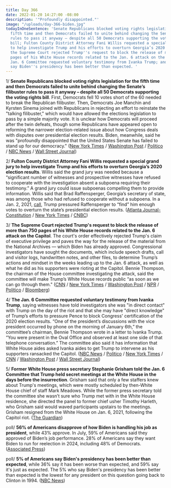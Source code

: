 ```yaml
---
title: Day 366
date: 2022-01-20 14:27:00 -08:00
description: '"Profoundly disappointed."'
image: "/uploads/day-366-biden.jpg"
todayInOneSentence: 'Senate Republicans blocked voting rights legislation for the
  fifth time and then Democrats failed to unite behind changing the Senate’s filibuster
  rules to pass it anyway – despite all 50 Democrats supporting the voting rights
  bill; Fulton County District Attorney Fani Willis requested a special grand jury
  to help investigate Trump and his efforts to overturn Georgia’s 2020 election results;
  the Supreme Court rejected Trump''s request to block the release of more than 750
  pages of his White House records related to the Jan. 6 attack on the Capitol; the
  Jan. 6 Committee requested voluntary testimony from Ivanka Trump; and 5% of Americans
  say Biden''s presidency has been better than expected. '
---
```


1/ **Senate Republicans blocked voting rights legislation for the fifth time and then Democrats failed to unite behind changing the Senate’s filibuster rules to pass it anyway – despite all 50 Democrats supporting the voting rights bill**. First, Democrats fell 10 votes short of the 60 needed to break the Republican filibuster. Then, Democrats Joe Manchin and Kyrsten Sinema joined with Republicans in rejecting an effort to reinstate the "talking filibuster," which would have allowed the elections legislation to pass by a simple majority vote. It is unclear how Democrats will proceed after the twin defeats, though some Republicans have appeared open to reforming the narrower election-related issue about how Congress deals with disputes over presidential election results. Biden, meanwhile, said he was "profoundly disappointed that the United States Senate has failed to stand up for our democracy." ([New York Times](https://www.nytimes.com/2022/01/19/us/politics/senate-voting-rights-filibuster.html) / [Washington Post](https://www.washingtonpost.com/politics/democrats-brace-for-likely-defeat-of-voting-rights-push-due-to-gop-filibuster/2022/01/19/2f9a734c-792d-11ec-bf97-6eac6f77fba2_story.html) / [Politico](https://www.politico.com/news/2022/01/19/democrats-senate-rules-change-527366) / [NBC News](https://www.nbcnews.com/politics/congress/democrats-voting-rights-bill-heads-toward-defeat-amid-gop-blockade-n1287685) / [Wall Street Journal](https://www.wsj.com/articles/senate-democrats-brace-for-defeat-on-elections-bill-filibuster-changes-11642617597?mod=hp_lead_pos4))

2/ **Fulton County District Attorney Fani Willis requested a special grand jury to help investigate Trump and his efforts to overturn Georgia’s 2020 election results**. Willis said the grand jury was needed because a “significant number of witnesses and prospective witnesses have refused to cooperate with the investigation absent a subpoena requiring their testimony.” A grand jury could issue subpoenas compelling them to provide information. Willis said that Brad Raffensperger, Georgia’s secretary of state, was among those who had refused to cooperate without a subpoena. In a Jan. 2, 2021, [call](https://whatthefuckjusthappenedtoday.com/2021/01/04/day-1446/#1-trump-pressured-georgia%E2%80%99s-secretar), Trump pressured Raffensperger to “find” him enough votes to overturn the state’s presidential election results. ([Atlanta Journal-Constitution](https://www.ajc.com/news/atlanta-news/breaking-fulton-da-requests-special-grand-jury-for-trump-probe/E5HCDM2P75ETRAEUHBK2Q7L3FY/) / [New York Times](https://www.nytimes.com/2022/01/20/us/politics/georgia-trump-election-investigation.html) / [CNBC](https://www.cnbc.com/2022/01/20/atlanta-da-seeks-special-grand-jury-in-trump-election-interference-probe.html))

3/ **The Supreme Court rejected Trump's request to block the release of more than 750 pages of his White House records related to the Jan. 6 attack on the Capitol**. The court's order effectively rejected Trump's claim of executive privilege and paves the way for the release of the material from the National Archives — which Biden has already approved. Congressional investigators have sought the documents, which include speech drafts, call and visitor logs, handwritten notes, and other files, to determine Trump’s actions and mindset in the weeks leading up to the Jan. 6 attack, as well as what he did as his supporters were rioting at the Capitol. Bennie Thompson, the chairman of the House committee investigating the attack, said the committee will make Trump’s White House records public “as soon as we can go through them." ([CNN](https://www.cnn.com/2022/01/19/politics/supreme-court-trump-white-house-docs/index.html) / [New York Times](https://www.nytimes.com/2022/01/19/us/politics/trump-supreme-court-jan-6.html) / [Washington Post](https://www.washingtonpost.com/politics/courts_law/supreme-court-trump-january-6/2022/01/19/a432dab4-797d-11ec-83e1-eaef0fe4b8c9_story.html) / [NPR](https://www.npr.org/2022/01/19/1074226489/the-supreme-court-denies-trumps-bid-to-block-release-of-records-to-jan-6-panel) / [Politico](https://www.politico.com/news/2022/01/19/trump-supreme-court-records-527421) / [Bloomberg](https://www.bloomberg.com/news/articles/2022-01-20/trump-papers-sought-by-house-panel-to-be-released-chairman-says?sref=MIBMEEoj))

4/ **The Jan. 6 Committee requested voluntary testimony from Ivanka Trump**, saying witnesses have told investigators she was "in direct contact" with Trump on the day of the riot and that she may have "direct knowledge" of Trump’s efforts to pressure Pence to block Congress' certification of the 2020 election results. “One of the president’s discussions with the vice president occurred by phone on the morning of January 6th,” the committee’s chairman, Bennie Thompson wrote in a letter to Ivanka Trump. “You were present in the Oval Office and observed at least one side of that telephone conversation.” The committee also said it has information that White House aides asked Ivanka aides to get Trump to intervene as his supporters ransacked the Capitol. ([NBC News](https://www.nbcnews.com/politics/congress/jan-6-committee-says-it-will-ask-ivanka-trump-give-n1287771) / [Politico](https://www.politico.com/news/2022/01/20/jan-6-panel-ivanka-trump-questioning-527474) / [New York Times](https://www.nytimes.com/2022/01/20/us/politics/jan-6-committee-ivanka-trump.html) / [CNN](https://www.cnn.com/2022/01/20/politics/ivanka-trump-january-6-committee/index.html) / [Washington Post](https://www.washingtonpost.com/politics/jan-6-ivanka-trump/2022/01/20/7e542a6c-7a15-11ec-9102-d65488c31bb1_story.html) / [Wall Street Journal](https://www.wsj.com/articles/jan-6-committee-asks-ivanka-trump-to-voluntarily-cooperate-with-probe-11642699824))

5/ **Former White House press secretary Stephanie Grisham told the Jan. 6 Committee that Trump held secret meetings at the White House in the days before the insurrection**. Grisham said that only a few staffers knew about Trump's meetings, which were mostly scheduled by then-White House chief of staff Mark Meadows. While the former press secretary told the committee she wasn’t sure who Trump met with in the White House residence, she directed the panel to former chief usher Timothy Harleth, who Grisham said would waved participants upstairs to the meetings. Grisham resigned from the White House on Jan. 6, 2021, following the Capitol riot. ([The Guardian](https://www.theguardian.com/us-news/2022/jan/20/trump-secret-meetings-january-6-capitol-attack-stephanie-grisham))

poll/ **56% of Americans disapprove of how Biden is handling his job as president**, while 43% approve. In July, 59% of Americans said they approved of Biden’s job performance. 28% of Americans say they want Biden to run for reelection in 2024, including 48% of Democrats. ([Associated Press](https://apnews.com/article/coronavirus-pandemic-joe-biden-business-health-inflation-6b6b0abfef867fc405e9f358ce2c3a09))

poll/ **5% of Americans say Biden's presidency has been better than expected**, while 36% say it has been worse than expected, and 59% say it's just as expected. The 5% who say Biden's presidency has been better than expected is the lowest for any president on this question going back to Clinton in 1994. ([NBC News](https://www.nbcnews.com/politics/meet-the-press/biden-ends-first-year-president-bleak-discouraging-marks-public-n1287751))

